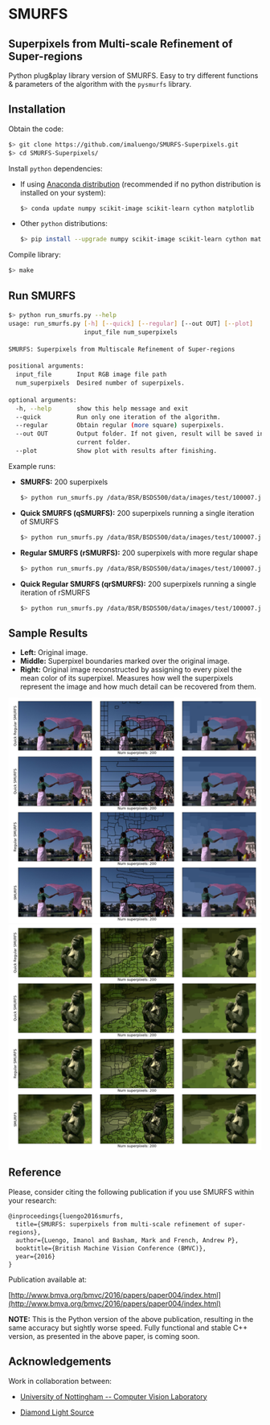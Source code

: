 # SMURFS
## Superpixels from Multi-scale Refinement of Super-regions

Python plug&play library version of SMURFS. Easy to try different functions & parameters of the algorithm with the `pysmurfs` library.

## Installation

Obtain the code:

```bash
$> git clone https://github.com/imaluengo/SMURFS-Superpixels.git
$> cd SMURFS-Superpixels/
```

Install `python` dependencies:

- If using [Anaconda distribution](https://www.continuum.io/downloads) (recommended if no python distribution is installed on your system):

	```bash
	$> conda update numpy scikit-image scikit-learn cython matplotlib
	```

- Other `python` distributions:

	```bash
	$> pip install --upgrade numpy scikit-image scikit-learn cython matplotlib
	```

Compile library:
```bash
$> make
```

## Run SMURFS

```bash
$> python run_smurfs.py --help
usage: run_smurfs.py [-h] [--quick] [--regular] [--out OUT] [--plot]
					 input_file num_superpixels

SMURFS: Superpixels from Multiscale Refinement of Super-regions

positional arguments:
  input_file       Input RGB image file path
  num_superpixels  Desired number of superpixels.

optional arguments:
  -h, --help       show this help message and exit
  --quick          Run only one iteration of the algorithm.
  --regular        Obtain regular (more square) superpixels.
  --out OUT        Output folder. If not given, result will be saved in the
				   current folder.
  --plot           Show plot with results after finishing.
```

Example runs:

- **SMURFS:** 200 superpixels

	```bash
	$> python run_smurfs.py /data/BSR/BSDS500/data/images/test/100007.jpg 200 --plot
	```

- **Quick SMURFS (qSMURFS):** 200 superpixels running a single iteration of SMURFS

	```bash
	$> python run_smurfs.py /data/BSR/BSDS500/data/images/test/100007.jpg 200 --quick --plot
	```

- **Regular SMURFS (rSMURFS):** 200 superpixels with more regular shape

	```bash
	$> python run_smurfs.py /data/BSR/BSDS500/data/images/test/100007.jpg 200 --regular --plot
	```

- **Quick Regular SMURFS (qrSMURFS):** 200 superpixels running a single iteration of rSMURFS

	```bash
	$> python run_smurfs.py /data/BSR/BSDS500/data/images/test/100007.jpg 200 --quick --regular --plot
	```

## Sample Results

- **Left:** Original image.
- **Middle:** Superpixel boundaries marked over the original image.
- **Right:** Original image reconstructed by assigning to every pixel the mean color of its superpixel. Measures how well the superpixels represent the image and how much detail can be recovered from them.

![Result 1](img/fig1.png?raw=true "Result1")
![Result 2](img/fig2.png?raw=true "Result2")

## Reference

Please, consider citing the following publication if you use SMURFS within your research:

	@inproceedings{luengo2016smurfs,
	  title={SMURFS: superpixels from multi-scale refinement of super-regions},
	  author={Luengo, Imanol and Basham, Mark and French, Andrew P},
	  booktitle={British Machine Vision Conference (BMVC)},
	  year={2016}
	}

Publication available at:

[http://www.bmva.org/bmvc/2016/papers/paper004/index.html](http://www.bmva.org/bmvc/2016/papers/paper004/index.html)

**NOTE:** This is the Python version of the above publication, resulting in the same accuracy but sightly worse speed. Fully functional and stable C++ version, as presented in the above paper, is coming soon.

## Acknowledgements

Work in collaboration between:

- [University of Nottingham -- Computer Vision Laboratory](http://cvl.cs.nott.ac.uk/)

- [Diamond Light Source](http://www.diamond.ac.uk/Home.html)
